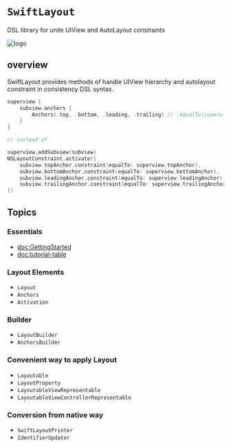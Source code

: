 # ``SwiftLayout``

DSL library for unite UIView and AutoLayout constraints

![logo](swiftlayout-logo.png)

## overview

SwiftLayout provides methods of handle UIView hierarchy and autolayout constraint in consistency DSL syntax.

```swift
superview {
    subview.anchors {
        Anchors(.top, .bottom, .leading, .trailing) // .equalTo(superview)
    }
}

// instead of

superview.addSubview(subview)
NSLayoutConstraint.activate([
    subview.topAnchor.constraint(equalTo: superview.topAnchor),
    subview.bottomAnchor.constraint(equalTo: superview.bottomAnchor),
    subview.leadingAnchor.constraint(equalTo: superview.leadingAnchor),
    subview.trailingAnchor.constraint(equalTo: superview.trailingAnchor)
])
```

## Topics

### Essentials

- <doc:GettingStarted>
- <doc:tutorial-table>

### Layout Elements

- ``Layout``
- ``Anchors``
- ``Activation``

### Builder

- ``LayoutBuilder``
- ``AnchorsBuilder``

### Convenient way to apply Layout

- ``Layoutable``
- ``LayoutProperty``
- ``LayoutableViewRepresentable``
- ``LayoutableViewControllerRepresentable``

### Conversion from native way

- ``SwiftLayoutPrinter``
- ``IdentifierUpdater``
